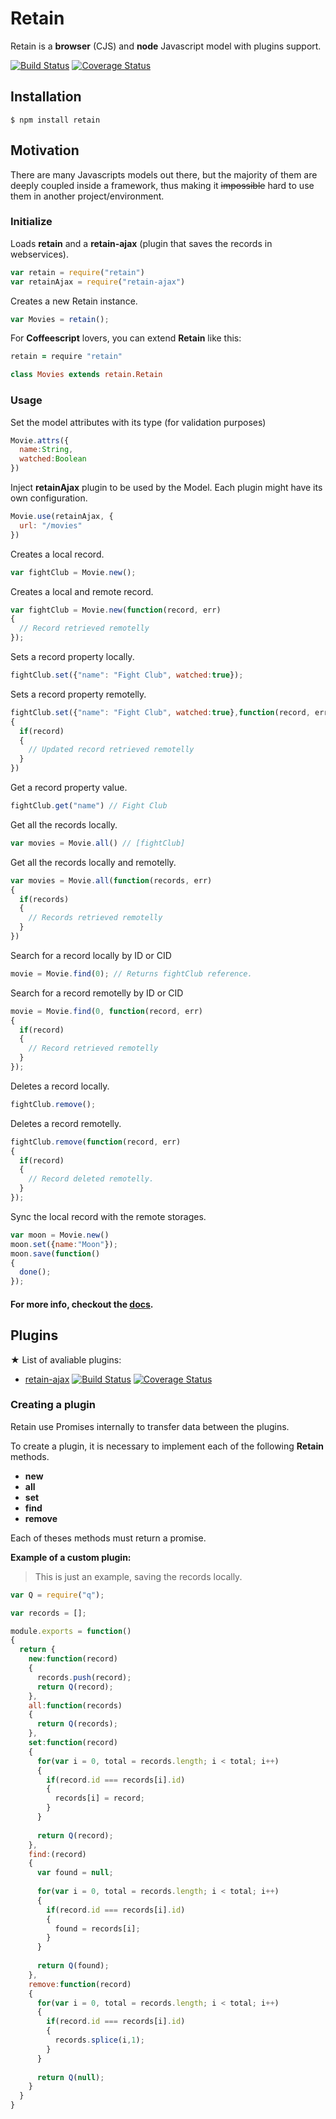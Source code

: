 # Retain

Retain is a __browser__ (CJS) and __node__ Javascript model with plugins support.

[![Build Status](https://travis-ci.org/giuliandrimba/retain.png?branch=master)](https://travis-ci.org/giuliandrimba/retain) [![Coverage Status](http://coveralls.io/repos/giuliandrimba/retain/badge.png?branch=master)](https://coveralls.io/r/giuliandrimba/retain?branch=master)

## Installation

```
$ npm install retain
```

## Motivation

There are many Javascripts models out there, but the majority of them are deeply coupled inside a framework, thus making it ~~impossible~~ hard to use them in another project/environment.

### Initialize
Loads __retain__ and a __retain-ajax__ (plugin that saves the records in webservices).

``` javascript
var retain = require("retain")
var retainAjax = require("retain-ajax")
```

Creates a new Retain instance.
``` javascript
var Movies = retain();
```

For __Coffeescript__ lovers, you can extend __Retain__ like this:
``` coffeescript
retain = require "retain"

class Movies extends retain.Retain

```

### Usage

Set the model attributes with its type (for validation purposes)
``` javascript
Movie.attrs({
  name:String,
  watched:Boolean
})
```

Inject __retainAjax__ plugin to be used by the Model.
Each plugin might have its own configuration.
``` javascript
Movie.use(retainAjax, {
  url: "/movies"
})
```

Creates a local record.
``` javascript
var fightClub = Movie.new();
```

Creates a local and remote record.
``` javascript
var fightClub = Movie.new(function(record, err)
{
  // Record retrieved remotelly
});
```
Sets a record property locally.
``` javascript
fightClub.set({"name": "Fight Club", watched:true});
```

Sets a record property remotelly.
``` javascript
fightClub.set({"name": "Fight Club", watched:true},function(record, err)
{
  if(record)
  {
    // Updated record retrieved remotelly
  }
})
```

Get a record property value.
``` javascript
fightClub.get("name") // Fight Club
```

Get all the records locally.
``` javascript
var movies = Movie.all() // [fightClub]
```

Get all the records locally and remotelly.
``` javascript
var movies = Movie.all(function(records, err)
{
  if(records)
  {
    // Records retrieved remotelly
  }
})
```

Search for a record locally by ID or CID
``` javascript
movie = Movie.find(0); // Returns fightClub reference.
```

Search for a record remotelly by ID or CID
``` javascript
movie = Movie.find(0, function(record, err)
{
  if(record)
  {
    // Record retrieved remotelly
  }
});
```

Deletes a record locally.
``` javascript
fightClub.remove();
```

Deletes a record remotelly.
``` javascript
fightClub.remove(function(record, err)
{
  if(record)
  {
    // Record deleted remotelly.
  }
});
```

Sync the local record with the remote storages.
``` javascript
var moon = Movie.new()
moon.set({name:"Moon"});
moon.save(function()
{
  done();
});
```

#### For more info, checkout the [__docs__](http://rawgithub.com/giuliandrimba/retain/master/docs/classes/Retain.html).

## Plugins

★ List of avaliable plugins:
* [retain-ajax](https://github.com/giuliandrimba/retain-ajax) [![Build Status](https://travis-ci.org/giuliandrimba/retain-ajax.png?branch=master)](https://travis-ci.org/giuliandrimba/retain-ajax) [![Coverage Status](http://coveralls.io/repos/giuliandrimba/retain-ajax/badge.png)](https://coveralls.io/r/giuliandrimba/retain-ajax)

### Creating a plugin

Retain use Promises internally to transfer data between the plugins.

To create a plugin, it is necessary to implement each of the following __Retain__ methods.

* __new__
* __all__
* __set__
* __find__
* __remove__

Each of theses methods must return a promise.

__Example of a custom plugin:__

> This is just an example, saving the records locally.

``` javascript
var Q = require("q");

var records = [];

module.exports = function()
{
  return {
    new:function(record)
    {
      records.push(record);
      return Q(record);
    },
    all:function(records)
    {
      return Q(records);
    },
    set:function(record)
    {
      for(var i = 0, total = records.length; i < total; i++)
      {
        if(record.id === records[i].id)
        {
          records[i] = record;
        }
      }
      
      return Q(record);
    },
    find:(record)
    {
      var found = null;
      
      for(var i = 0, total = records.length; i < total; i++)
      {
        if(record.id === records[i].id)
        {
          found = records[i];
        }
      }
      
      return Q(found);
    },
    remove:function(record)
    {
      for(var i = 0, total = records.length; i < total; i++)
      {
        if(record.id === records[i].id)
        {
          records.splice(i,1);
        }
      }
      
      return Q(null);
    }
  }
}

```




